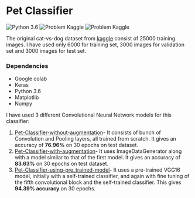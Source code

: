 # Pet Classifier

![Python 3.6](https://img.shields.io/badge/Python-3.6-brightgreen.svg)    ![Problem Kaggle](https://img.shields.io/badge/Problem-Vision-blue.svg)     ![Problem Kaggle](https://img.shields.io/badge/Data-Kaggle-orange.svg)

The original cat-vs-dog dataset from [kaggle](https://www.kaggle.com/c/dogs-vs-cats) consist of 25000 training images. I have used only 6000 for training set, 3000 images for validation set and 3000 images for test set.

### Dependencies
* Google colab
* Keras
* Python 3.6
* Matplotlib
* Numpy

I have used 3 different Convolutional Neural Network models for this classifier:
1. [Pet-Classifier-without-augmentation](Pet-Classifier-without-augmentation)- It consists of bunch of Convolution and Pooling layers, all trained from scratch. It gives an accuracy of **76.96%** on 30 epochs on test dataset.   
2. [Pet-Classifier-with-augmentation](Pet-Classifier-with-augmentation)- It uses ImageDataGenerator along with a model similar   to that of the first model. It gives an accuracy of **83.63%** on 30 epochs on test dataset.  
3. [Pet-Classifier-using-pre_trained-model](Pet-Classifier-using-pre_trained-model)- It uses a pre-trained VGG16 model, initially with a self-trained classifier, and again with fine tuning of the fifth convolutional block and the self-trained classifier. This gives **94.39% accuracy** on 30 epochs.
